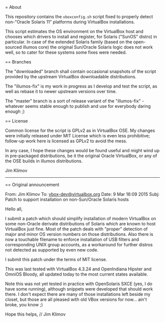 = About

This repository contains the `vboxconfig.sh` script fixed to properly detect
non-"Oracle Solaris 11" platforms during VirtualBox installations.

This script estimates the OS environment on the VirtualBox host and chooses
which drivers to install and register, for Solaris ("SunOS" distro) in
particular. In case of the extended Solaris family (based on the open-sourced
illumos core) the original Sun/Oracle Solaris logic does not work well, so
to cater for these systems some fixes were needed.

== Branches

The "downloaded" branch shall contain occasional snapshots of the script
provided by the upstream VirtualBox downloadable distributions.

The "illumos-fix" is my work in progress as I develop and test the script,
as well as rebase it to newer upstream versions over time.

The "master" branch is a sort of release variant of the "illumos-fix" -
whatever seems stable enough to publish and use for everybody daring enough ;)

== License

Common license for the script is GPLv2 as in VirtualBox OSE.
My changes were initially released under MIT License which is even less
prohibitive; follow-up work here is licensed as GPLv2 to avoid the mess.

In any case, I hope these changes would be found useful and might wind up
in pre-packaged distributions, be it the original Oracle VirtualBox, or
any of the OSE builds in illumos distributions.

Jim Klimov

----------------

== Original announcement

From: Jim Klimov
To: vbox-dev@virtualbox.org
Date: 9 Mar 16:09 2015 
Subj: Patch to support installation on non-Sun/Oracle Solaris hosts

Hello all,

I submit a patch which should simplify installation of modern VirtualBox
on some non-Oracle derivate distributions of Solaris which are known to
host VirtualBox just fine. Most of the patch deals with "proper" detection 
of major and minor OS version numbers on those distributions. Also there
is now a touchable filename to enforce installation of USB filters and
corresponding UNIX group accounts, as a workaround for further distros
not detected as supported by even new code.

I submit this patch under the terms of MIT license.

This was last tested with VirtualBox 4.3.24 and OpenIndiana Hipster and
OmniOS Bloody, all updated today to the most current states available.

Note this was not yet tested in practice with OpenSolaris SXCE (yes, I do
have some running), although snippets were developed that should work there.
I don't expect there are many of those installations left beside my closet,
but those are all pleased with old VBox versions for now... ain't broke,
you know ;)


Hope this helps,
// Jim Klimov
